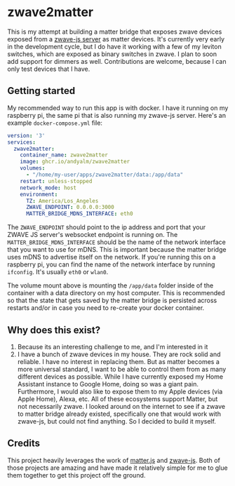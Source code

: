 # zwave2matter

This is my attempt at building a matter bridge that exposes zwave devices exposed from a [zwave-js server](https://github.com/zwave-js/zwave-js-server) as matter devices. It's currently very early in the development cycle, but I do have it working with a few of my leviton switches, which are exposed as binary switches in zwave. I plan to soon add support for dimmers as well. Contributions are welcome, because I can only test devices that I have.

## Getting started

My recommended way to run this app is with docker. I have it running on my raspberry pi, the same pi that is also running my zwave-js server. Here's an example `docker-compose.yml` file:

```yaml
version: '3'
services:
  zwave2matter:
    container_name: zwave2matter
    image: ghcr.io/andyalm/zwave2matter
    volumes:
      - "/home/my-user/apps/zwave2matter/data:/app/data"
    restart: unless-stopped
    network_mode: host
    environment:
      TZ: America/Los_Angeles
      ZWAVE_ENDPOINT: 0.0.0.0:3000
      MATTER_BRIDGE_MDNS_INTERFACE: eth0
```

The `ZWAVE_ENDPOINT` should point to the ip address and port that your ZWAVE JS server's websocket endpoint is running on. The `MATTER_BRIDGE_MDNS_INTERFACE` should be the name of the network interface that you want to use for mDNS. This is important because the matter bridge uses mDNS to advertise itself on the network. If you're running this on a raspberry pi, you can find the name of the network interface by running `ifconfig`. It's usually `eth0` or `wlan0`.

The volume mount above is mounting the `/app/data` folder inside of the container with a data directory on my host computer. This is recommended so that the state that gets saved by the matter bridge is persisted across restarts and/or in case you need to re-create your docker container.

## Why does this exist?

1. Because its an interesting challenge to me, and I'm interested in it
2. I have a bunch of zwave devices in my house. They are rock solid and reliable. I have no interest in replacing them. But as matter becomes a more universal standard, I want to be able to control them from as many different devices as possible. While I have currently exposed my Home Assistant instance to Google Home, doing so was a giant pain. Furthermore, I would also like to expose them to my Apple devices (via Apple Home), Alexa, etc. All of these ecosystems support Matter, but not necessarily zwave. I looked around on the internet to see if a zwave to matter bridge already existed, specifically one that would work with zwave-js, but could not find anything. So I decided to build it myself.

## Credits

This project heavily leverages the work of [matter.js](https://github.com/project-chip/matter.js) and [zwave-js](https://github.com/zwave-js/zwave-js-server). Both of those projects are amazing and have made it relatively simple for me to glue them together to get this project off the ground.
